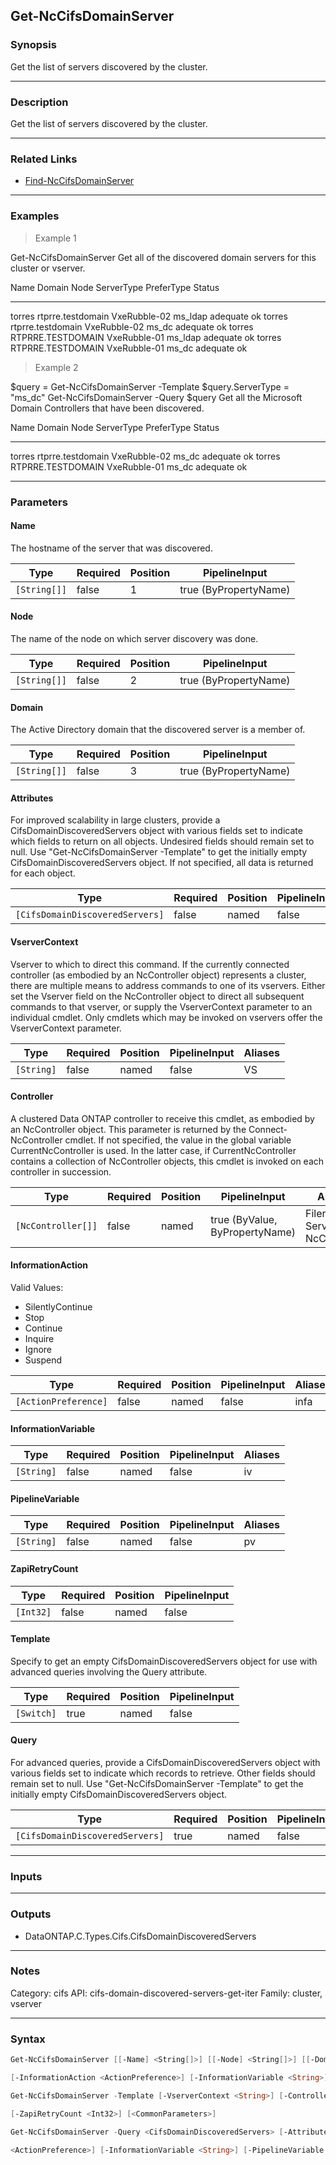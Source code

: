 Get-NcCifsDomainServer
----------------------

### Synopsis
Get the list of servers discovered by the cluster.

---

### Description

Get the list of servers discovered by the cluster.

---

### Related Links
* [Find-NcCifsDomainServer](Find-NcCifsDomainServer)

---

### Examples
> Example 1

Get-NcCifsDomainServer
Get all of the discovered domain servers for this cluster or vserver.

Name                           Domain               Node                 ServerType   PreferType           Status
----                           ------               ----                 ----------   ----------           ------
torres                         rtprre.testdomain    VxeRubble-02         ms_ldap      adequate             ok
torres                         rtprre.testdomain    VxeRubble-02         ms_dc        adequate             ok
torres                         RTPRRE.TESTDOMAIN    VxeRubble-01         ms_ldap      adequate             ok
torres                         RTPRRE.TESTDOMAIN    VxeRubble-01         ms_dc        adequate             ok

> Example 2

$query = Get-NcCifsDomainServer -Template
$query.ServerType = "ms_dc"
Get-NcCifsDomainServer -Query $query
Get all the Microsoft Domain Controllers that have been discovered.

Name                           Domain               Node                 ServerType   PreferType           Status
----                           ------               ----                 ----------   ----------           ------
torres                         rtprre.testdomain    VxeRubble-02         ms_dc        adequate             ok
torres                         RTPRRE.TESTDOMAIN    VxeRubble-01         ms_dc        adequate             ok

---

### Parameters
#### **Name**
The hostname of the server that was discovered.

|Type        |Required|Position|PipelineInput        |
|------------|--------|--------|---------------------|
|`[String[]]`|false   |1       |true (ByPropertyName)|

#### **Node**
The name of the node on which server discovery was done.

|Type        |Required|Position|PipelineInput        |
|------------|--------|--------|---------------------|
|`[String[]]`|false   |2       |true (ByPropertyName)|

#### **Domain**
The Active Directory domain that the discovered server is a member of.

|Type        |Required|Position|PipelineInput        |
|------------|--------|--------|---------------------|
|`[String[]]`|false   |3       |true (ByPropertyName)|

#### **Attributes**
For improved scalability in large clusters, provide a CifsDomainDiscoveredServers object with various fields set to indicate which fields to return on all objects.  Undesired fields should remain set to null.  Use "Get-NcCifsDomainServer -Template" to get the initially empty CifsDomainDiscoveredServers object.  If not specified, all data is returned for each object.

|Type                           |Required|Position|PipelineInput|
|-------------------------------|--------|--------|-------------|
|`[CifsDomainDiscoveredServers]`|false   |named   |false        |

#### **VserverContext**
Vserver to which to direct this command.  If the currently connected controller (as embodied by an NcController object) represents a cluster, there are multiple means to address commands to one of its vservers.  Either set the Vserver field on the NcController object to direct all subsequent commands to that vserver, or supply the VserverContext parameter to an individual cmdlet.  Only cmdlets which may be invoked on vservers offer the VserverContext parameter.

|Type      |Required|Position|PipelineInput|Aliases|
|----------|--------|--------|-------------|-------|
|`[String]`|false   |named   |false        |VS     |

#### **Controller**
A clustered Data ONTAP controller to receive this cmdlet, as embodied by an NcController object.  This parameter is returned by the Connect-NcController cmdlet.  If not specified, the value in the global variable CurrentNcController is used.  In the latter case, if CurrentNcController contains a collection of NcController objects, this cmdlet is invoked on each controller in succession.

|Type              |Required|Position|PipelineInput                 |Aliases                          |
|------------------|--------|--------|------------------------------|---------------------------------|
|`[NcController[]]`|false   |named   |true (ByValue, ByPropertyName)|Filer<br/>Server<br/>NcController|

#### **InformationAction**

Valid Values:

* SilentlyContinue
* Stop
* Continue
* Inquire
* Ignore
* Suspend

|Type                |Required|Position|PipelineInput|Aliases|
|--------------------|--------|--------|-------------|-------|
|`[ActionPreference]`|false   |named   |false        |infa   |

#### **InformationVariable**

|Type      |Required|Position|PipelineInput|Aliases|
|----------|--------|--------|-------------|-------|
|`[String]`|false   |named   |false        |iv     |

#### **PipelineVariable**

|Type      |Required|Position|PipelineInput|Aliases|
|----------|--------|--------|-------------|-------|
|`[String]`|false   |named   |false        |pv     |

#### **ZapiRetryCount**

|Type     |Required|Position|PipelineInput|
|---------|--------|--------|-------------|
|`[Int32]`|false   |named   |false        |

#### **Template**
Specify to get an empty CifsDomainDiscoveredServers object for use with advanced queries involving the Query attribute.

|Type      |Required|Position|PipelineInput|
|----------|--------|--------|-------------|
|`[Switch]`|true    |named   |false        |

#### **Query**
For advanced queries, provide a CifsDomainDiscoveredServers object with various fields set to indicate which records to retrieve.  Other fields should remain set to null.  Use "Get-NcCifsDomainServer -Template" to get the initially empty CifsDomainDiscoveredServers object.

|Type                           |Required|Position|PipelineInput|
|-------------------------------|--------|--------|-------------|
|`[CifsDomainDiscoveredServers]`|true    |named   |false        |

---

### Inputs

---

### Outputs
* DataONTAP.C.Types.Cifs.CifsDomainDiscoveredServers

---

### Notes
Category: cifs
API: cifs-domain-discovered-servers-get-iter
Family: cluster, vserver

---

### Syntax
```PowerShell
Get-NcCifsDomainServer [[-Name] <String[]>] [[-Node] <String[]>] [[-Domain] <String[]>] [-Attributes <CifsDomainDiscoveredServers>] [-VserverContext <String>] [-Controller <NcController[]>] 
```
```PowerShell
[-InformationAction <ActionPreference>] [-InformationVariable <String>] [-PipelineVariable <String>] [-ZapiRetryCount <Int32>] [<CommonParameters>]
```
```PowerShell
Get-NcCifsDomainServer -Template [-VserverContext <String>] [-Controller <NcController[]>] [-InformationAction <ActionPreference>] [-InformationVariable <String>] [-PipelineVariable <String>] 
```
```PowerShell
[-ZapiRetryCount <Int32>] [<CommonParameters>]
```
```PowerShell
Get-NcCifsDomainServer -Query <CifsDomainDiscoveredServers> [-Attributes <CifsDomainDiscoveredServers>] [-VserverContext <String>] [-Controller <NcController[]>] [-InformationAction 
```
```PowerShell
<ActionPreference>] [-InformationVariable <String>] [-PipelineVariable <String>] [-ZapiRetryCount <Int32>] [<CommonParameters>]
```
